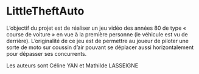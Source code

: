 # LittleTheftAuto
L’objectif du projet est de réaliser un jeu vidéo des années 80 de type « course de voiture » en vue à la première personne (le véhicule est vu de derrière). 
L’originalité de ce jeu est de permettre au joueur de piloter une sorte de moto sur coussin d’air pouvant se déplacer aussi horizontalement pour dépasser ses concurrents.

Les auteurs sont Céline YAN et Mathilde LASSEIGNE
